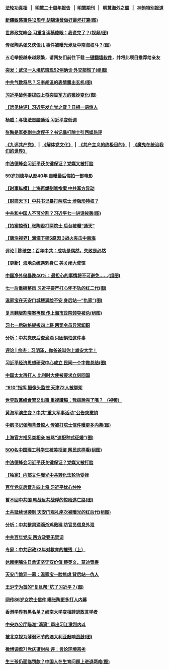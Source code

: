 #### [法轮功真相](https://github.com/gfw-breaker/truth/blob/master/README.md?t=0) &nbsp;&nbsp;|&nbsp;&nbsp; [明慧二十周年报告](https://github.com/gfw-breaker/mh-reports/blob/master/README.md?t=0) &nbsp;&nbsp;|&nbsp;&nbsp;[明慧期刊](https://github.com/gfw-breaker/mh-qikan) &nbsp;&nbsp;|&nbsp;&nbsp; [明慧海外之窗](https://github.com/gfw-breaker/mh-news/blob/master/README.md?t=0) &nbsp;&nbsp;|&nbsp;&nbsp; [神韵特别报道](https://github.com/gfw-breaker/mh-news/blob/master/shenyun.md?t=0)
#### [ 新疆敏感事件12周年 胡锦涛曾做好最坏打算(图)](https://github.com/gfw-breaker/banned-news3/blob/master/pages/p2/977282.md)
#### [ 世界政党峰会 习重复读稿傻眼：我说完了？(视频/图)](https://github.com/gfw-breaker/banned-news3/blob/master/pages/p1/977276.md)
#### [ 传张陶系张又侠侄儿 事件被曝光涉及中南海权斗？(图)](https://github.com/gfw-breaker/banned-news3/blob/master/pages/p2/977196.md)
#### 五毛举报越来越频繁，请网友们前往下载 [一键翻墙软件](https://github.com/gfw-breaker/ssr-accounts)，并将此项目推荐给亲友
#### [ 突发：武汉一入境航班现52例确诊 外交部慌了(组图)](https://github.com/gfw-breaker/banned-news3/blob/master/pages/p1/977353.md)
#### [ 中共气数将尽？习李胡温的表情露出玄机(图)](https://github.com/gfw-breaker/banned-news3/blob/master/pages/p2/977308.md)
#### [ 习近平破例提拔四上将突显军方的微妙变化(图)](https://github.com/gfw-breaker/banned-news3/blob/master/pages/p2/977321.md)
#### [ 【远见快评】习近平发亡党之音？日相一语惊人](https://github.com/gfw-breaker/banned-news3/blob/master/pages/nsc413/n13074809.md)
#### [ 杨威：与德法首脑通话 习近平变低调](https://github.com/gfw-breaker/banned-news3/blob/master/pages/nf4514/n13072161.md)
#### [ 张陶是军委副主席侄子？书记暴打院士引西媒热评](https://github.com/gfw-breaker/banned-news3/blob/master/pages/prog1138/a103159869.md)
#### [《九评共产党》](https://github.com/begood0513/9ping.md/blob/master/README.md) &nbsp;|&nbsp; [《解体党文化》](../../../../jtdwh.md/blob/master/README.md)  &nbsp;|&nbsp; [《共产主义的终极目的》](../../../../gczydzjmd.md/blob/master/README.md) &nbsp;|&nbsp; [《魔鬼在统治我们的世界》](../../../../mgztzwmdsj.md/blob/master/README.md) 
#### [ 中法德峰会习近平获关键保证？党媒又被打脸](https://github.com/gfw-breaker/banned-news3/blob/master/pages/nsc413/n13072236.md)
#### [ 59岁刘德华从影40年 自曝最后悔拍一部电影](https://github.com/gfw-breaker/banned-news3/blob/master/pages/nsc413/n13072561.md)
#### [ 【时事纵横】上海再爆割喉惨案 中共军方异动](https://github.com/gfw-breaker/banned-news3/blob/master/pages/nsc413/n13072448.md)
#### [ 【财商天下】中共书记暴打两院士 涉隐形特权？](https://github.com/gfw-breaker/banned-news3/blob/master/pages/nsc413/n13074227.md)
#### [ 中共和中国人不可分割？习近平七一讲话挨轰(图)](https://github.com/gfw-breaker/banned-news3/blob/master/pages/p1/977272.md)
#### [ 【拍案惊奇】张陶殴打两院士 后台被曝“通天”](https://github.com/gfw-breaker/banned-news3/blob/master/pages/nsc413/n13070496.md)
#### [ 【唐浩视界】滴滴下架5原因 3战火夹击中南海](https://github.com/gfw-breaker/banned-news3/blob/master/pages/nf4514/n13071502.md)
#### [ 评论 | 陈破空：百年中共：成功是偶然，失败是必然](https://github.com/gfw-breaker/banned-news3/blob/master/pages/pinglun/js-07062021104744.md)
#### [ 【更新】海地总统遇刺身亡 美关闭大使馆](https://github.com/gfw-breaker/banned-news3/blob/master/pages/nf4514/n13073704.md)
#### [ 中国净外储暴跌40%：最担心的事情将不可避免……(组图)](https://github.com/gfw-breaker/banned-news3/blob/master/pages/p5/977269.md)
#### [ 七一后重磅整风 习近平要严打心怀不轨的红二代(图)](https://github.com/gfw-breaker/banned-news3/blob/master/pages/p2/977399.md)
#### [ 温家宝在天安门城楼满脸不安 身后站一“仇家”(图)](https://github.com/gfw-breaker/banned-news3/blob/master/pages/p2/977299.md)
#### [ 复旦翻版割喉案再现 传上海市政院领导被杀(组图)](https://github.com/gfw-breaker/banned-news3/blob/master/pages/p1/977239.md)
#### [ 习七一后破格提拔四上将 两司令员异常卸职](https://github.com/gfw-breaker/banned-news3/blob/master/pages/nf4514/n13071237.md)
#### [ 分析：中共党庆后查滴滴 只因惧怕这件事](https://github.com/gfw-breaker/banned-news3/blob/master/pages/nf4514/n13070198.md)
#### [ 评论 | 余杰：习明泽，你爸爸叫你上雄安大学！](https://github.com/gfw-breaker/banned-news3/blob/master/pages/pinglun/yj-06292021140529.md)
#### [ 习近平经济思想研究中心成立 民间一个字做总结(图)](https://github.com/gfw-breaker/banned-news3/blob/master/pages/p1/977385.md)
#### [ 中国太太再打人 比利时大使被要求立刻回国](https://github.com/gfw-breaker/banned-news3/blob/master/pages/nsc413/n13074268.md)
#### [ “610”指挥 摄像头监控 天津72人被绑架](https://github.com/gfw-breaker/banned-news3/blob/master/pages/nf4514/n13069798.md)
#### [ 世界政黨峰會習又出事 重複讀稿：我這說完了嗎？ （視頻）](https://github.com/gfw-breaker/banned-news3/blob/master/pages/soh5/523061.md)
#### [ 黄海军演生变？中共“重大军事活动”公告突撤销](https://github.com/gfw-breaker/banned-news3/blob/master/pages/prog204/a103159465.md)
#### [ 中航书记张陶背景惊人 传被打院士信件曝更多内幕(图)](https://github.com/gfw-breaker/banned-news3/blob/master/pages/p2/977344.md)
#### [ 上海官方推另类相亲 被骂“速配种式征婚”(图)](https://github.com/gfw-breaker/banned-news3/blob/master/pages/p1/977329.md)
#### [ 500名中国理工科学生被美拒鉴 网民这样看(组图)](https://github.com/gfw-breaker/banned-news3/blob/master/pages/p1/977222.md)
#### [ 中法德峰会习近平获关键保证？党媒又被打脸](https://github.com/gfw-breaker/banned-news3/blob/master/pages/nsc418/n13072236.md)
#### [ 【独家】内部文件曝光中共转化法轮功受挫](https://github.com/gfw-breaker/banned-news3/blob/master/pages/nf4514/n13038716.md)
#### [ 百年党庆后晋升四上将 习近平忧心忡忡](https://github.com/gfw-breaker/banned-news3/blob/master/pages/prog1138/a103159152.md)
#### [ 誓不回中共国 韩战反共战俘的惊险逃亡路(图)](https://github.com/gfw-breaker/banned-news3/blob/master/pages/p6/975601.md)
#### [ 土共延续世袭制 天安门观礼座次被曝光的红后代(组图)](https://github.com/gfw-breaker/banned-news3/blob/master/pages/p2/977195.md)
#### [ 分析：中共整肃滴滴杀鸡儆猴 防官员信息外泄](https://github.com/gfw-breaker/banned-news3/blob/master/pages/nsc413/n13074336.md)
#### [ 中共百年党庆 西方政要无贺词](https://github.com/gfw-breaker/banned-news3/blob/master/pages/nsc413/n13071949.md)
#### [ 专家：中共窃政72年对教育的摧残（上）](https://github.com/gfw-breaker/banned-news3/blob/master/pages/nf4514/n13070711.md)
#### [ 达赖喇嘛生日承诺坚守双价值 蔡英文、莫迪贺寿](https://github.com/gfw-breaker/banned-news3/blob/master/pages/yataibaodao/hx-07062021074043.md)
#### [ 天安门诡异一幕：温家宝一脸焦虑 背后站一仇人](https://github.com/gfw-breaker/banned-news3/blob/master/pages/prog1138/a103158859.md)
#### [ 王沪宁为首的“复旦帮”坑了习近平？(图)](https://github.com/gfw-breaker/banned-news3/blob/master/pages/p2/977127.md)
#### [ 网传86岁女院士信件 曝张陶更多打人内幕](https://github.com/gfw-breaker/banned-news3/blob/master/pages/nsc413/n13073581.md)
#### [ 香港学界有黑名单？岭南大学变相辞退敢言学者](https://github.com/gfw-breaker/banned-news3/blob/master/pages/nsc413/n13072523.md)
#### [ 中央办公厅瞄准“滴滴” 牵出习江激烈内斗](https://github.com/gfw-breaker/banned-news3/blob/master/pages/prog1138/a103159909.md)
#### [ 被北京视为薄弱环节的澳大利亚敲响战鼓(图)](https://github.com/gfw-breaker/banned-news3/blob/master/pages/p9/977296.md)
#### [ 微博调侃71党庆遭封杀 评：言论环境恶劣](https://github.com/gfw-breaker/banned-news3/blob/master/pages/p1/977424.md)
#### [ 生三孩仍面临罚款？中国人在生育问题上进退两难(图)](https://github.com/gfw-breaker/banned-news3/blob/master/pages/p1/977342.md)
